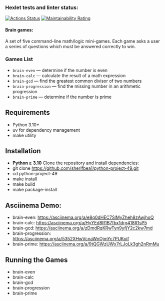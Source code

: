 ### Hexlet tests and linter status:
[![Actions Status](https://github.com/sherifbea1/python-project-49/workflows/hexlet-check/badge.svg)](https://github.com/sherifbea1/python-project-49/actions)
[![Maintainability Rating](https://sonarcloud.io/api/project_badges/measure?project=sherifbea1_python-project-49&metric=sqale_rating)](https://sonarcloud.io/summary/new_code?id=sherifbea1_python-project-49)

#### Brain games:
A set of five command-line math/logic mini-games. Each game asks a user a series of questions which must be answered correctly to win.

### Games List
- `brain-even` — determine if the number is even
- `brain-calc` — calculate the result of a math expression
- `brain-gcd` — find the greatest common divisor of two numbers
- `brain-progression` — find the missing number in an arithmetic progression
- `brain-prime` — determine if the number is prime

## Requirements
- Python 3.10+
- uv for dependency management
- make utility

## Installation
-  **Python ≥ 3.10**
Clone the repository and install dependencies:
- git clone https://github.com/sherifbea1/python-project-49.git
- cd python-project-49
- make install
- make build
- make package-install

## Asciinema Demo:
- brain-even: https://asciinema.org/a/e8q0dHEC7SlMyZheh8zAwjhoQ
- brain-calc: https://asciinema.org/a/HyYEd8R1B7fbx1drg418R1sP5
- brain-gcd: https://asciinema.org/a/zDmdRqKRwTyn9yfjY2c2kw7md
- brain-progression: https://asciinema.org/a/5352XHwVcnaWnOjmYc7PUKoif
- brain-prime: https://asciinema.org/a/9tQGWzUWx7rLJoLk3gh2nRmMu

## Running the Games
- brain-even
- brain-calc
- brain-gcd
- brain-progression
- brain-prime